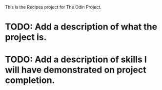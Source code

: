 This is the Recipes project for The Odin Project.

# TODO: Add a description of what the project is.
# TODO: Add a description of skills I will have demonstrated on project completion.